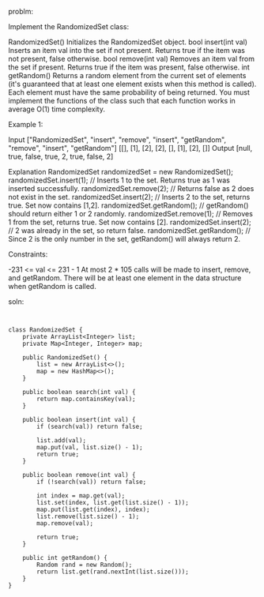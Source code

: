problm:

Implement the RandomizedSet class:

RandomizedSet() Initializes the RandomizedSet object.
bool insert(int val) Inserts an item val into the set if not present. Returns true if the item was not present, false otherwise.
bool remove(int val) Removes an item val from the set if present. Returns true if the item was present, false otherwise.
int getRandom() Returns a random element from the current set of elements (it's guaranteed that at least one element exists when this method is called). Each element must have the same probability of being returned.
You must implement the functions of the class such that each function works in average O(1) time complexity.

 

Example 1:

Input
["RandomizedSet", "insert", "remove", "insert", "getRandom", "remove", "insert", "getRandom"]
[[], [1], [2], [2], [], [1], [2], []]
Output
[null, true, false, true, 2, true, false, 2]

Explanation
RandomizedSet randomizedSet = new RandomizedSet();
randomizedSet.insert(1); // Inserts 1 to the set. Returns true as 1 was inserted successfully.
randomizedSet.remove(2); // Returns false as 2 does not exist in the set.
randomizedSet.insert(2); // Inserts 2 to the set, returns true. Set now contains [1,2].
randomizedSet.getRandom(); // getRandom() should return either 1 or 2 randomly.
randomizedSet.remove(1); // Removes 1 from the set, returns true. Set now contains [2].
randomizedSet.insert(2); // 2 was already in the set, so return false.
randomizedSet.getRandom(); // Since 2 is the only number in the set, getRandom() will always return 2.
 

Constraints:

-231 <= val <= 231 - 1
At most 2 * 105 calls will be made to insert, remove, and getRandom.
There will be at least one element in the data structure when getRandom is called.


soln:
```


class RandomizedSet {
    private ArrayList<Integer> list;
    private Map<Integer, Integer> map;

    public RandomizedSet() {
        list = new ArrayList<>();
        map = new HashMap<>();
    }

    public boolean search(int val) {
        return map.containsKey(val);
    }

    public boolean insert(int val) {
        if (search(val)) return false;

        list.add(val);
        map.put(val, list.size() - 1);
        return true;
    }

    public boolean remove(int val) {
        if (!search(val)) return false;

        int index = map.get(val);
        list.set(index, list.get(list.size() - 1));
        map.put(list.get(index), index);
        list.remove(list.size() - 1);
        map.remove(val);

        return true;
    }

    public int getRandom() {
        Random rand = new Random();
        return list.get(rand.nextInt(list.size()));
    }
}

```